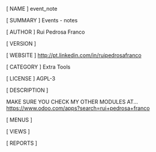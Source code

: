 [ NAME ]
event_note


[ SUMMARY ]
Events - notes


[ AUTHOR ]
Rui Pedrosa Franco


[ VERSION ]



[ WEBSITE ]
http://pt.linkedin.com/in/ruipedrosafranco


[ CATEGORY ]
Extra Tools


[ LICENSE ]
AGPL-3


[ DESCRIPTION ]

MAKE SURE YOU CHECK MY OTHER MODULES AT... https://www.odoo.com/apps?search=rui+pedrosa+franco
                        


[ MENUS ]



[ VIEWS ]



[ REPORTS ]
